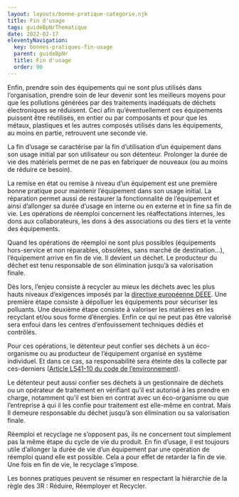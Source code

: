 ```yaml
---
layout: layouts/bonne-pratique-categorie.njk
title: Fin d'usage
tags: guideBpNrThematique
date: 2022-02-17
eleventyNavigation:
  key: bonnes-pratiques-fin-usage
  parent: guideBpNr
  title: Fin d'usage
  order: 90
---
```


Enfin, prendre soin des équipements qui ne sont plus utilisés dans l’organisation, prendre soin de leur devenir sont les meilleurs moyens pour que les pollutions générées par des traitements inadéquats de déchets électroniques se réduisent. Ceci afin qu’éventuellement ces équipements puissent être réutilisés, en entier ou par composants et pour que les métaux, plastiques et les autres composés utilisés dans les équipements, au moins en partie, retrouvent une seconde vie.

La fin d’usage se caractérise par la fin d’utilisation d’un équipement dans son usage initial par son utilisateur ou son détenteur. Prolonger la durée de vie des matériels permet de ne pas en fabriquer de nouveaux (ou au moins de réduire ce besoin).

La remise en état ou remise à niveau d’un équipement est une première bonne pratique pour maintenir l’équipement dans son usage initial. La réparation permet aussi de restaurer la fonctionnalité de l’équipement et ainsi d’allonger sa durée d’usage en interne ou en externe et in fine sa fin de vie. Les opérations de réemploi concernent les réaffectations internes, les dons aux collaborateurs, les dons à des associations ou des tiers et la vente des équipements.

Quand les opérations de réemploi ne sont plus possibles (équipements hors-service et non réparables, obsolètes, sans marché de destination…), l’équipement arrive en fin de vie. Il devient un déchet. Le producteur du déchet est tenu responsable de son élimination jusqu’à sa valorisation finale. 

Dès lors, l’enjeu consiste à recycler au mieux les déchets avec les plus hauts niveaux d’exigences imposés par la [directive européenne DEEE](https://www.legifrance.gouv.fr/jorf/id/JORFTEXT000026319124). Une première étape consiste à dépolluer les équipements pour sécuriser les polluants. Une deuxième étape consiste  à valoriser les matières en les recyclant et/ou sous forme d’énergies. Enfin ce qui ne peut pas être valorisé sera enfoui dans les centres d’enfouissement techniques dédiés et contrôlés.

Pour ces opérations, le détenteur peut confier ses déchets à un éco-organisme ou au producteur de l’équipement organisé en système individuel. Et dans ce cas, sa responsabilité sera éteinte dès la collecte par ces-derniers ([Article L541-10 du code de l’environnement](https://www.legifrance.gouv.fr/codes/article_lc/LEGIARTI000041599099/)).

Le détenteur peut aussi confier ses déchets à un gestionnaire de déchets ou un opérateur de traitement en vérifiant qu’il est autorisé à les prendre en charge, notamment qu’il est bien en contrat avec un éco-organisme ou que l’entreprise à qui il les confie pour traitement est elle-même en contrat. Mais Il demeure responsable du déchet jusqu’à son élimination ou sa valorisation finale.

Réemploi et recyclage ne s’opposent pas, ils ne concernent tout simplement pas la même étape du cycle de vie du produit. En fin d’usage, il est toujours utile d’allonger la durée de vie d’un équipement par une opération de réemploi quand elle est possible. Cela a pour effet de retarder la fin de vie. Une fois en fin de vie, le recyclage s’impose.

Les bonnes pratiques peuvent se résumer en respectant la hiérarchie de la règle des 3R : Réduire, Réemployer et Recycler.
